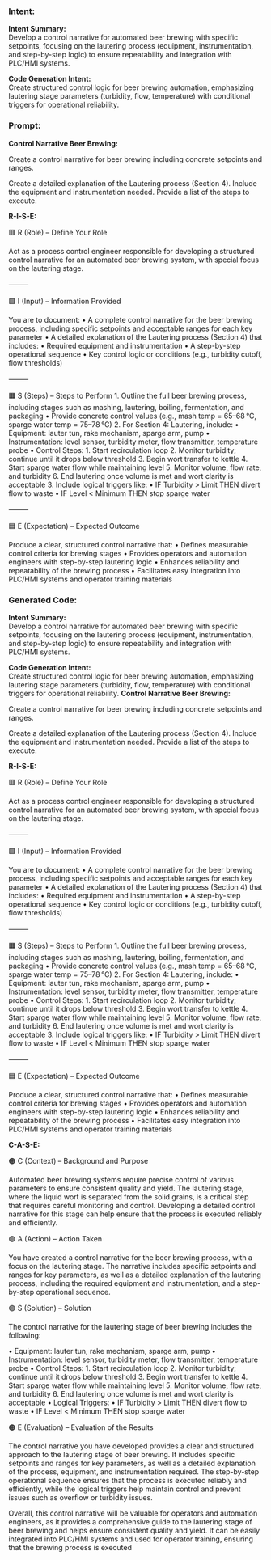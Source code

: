 ### Intent:
**Intent Summary:**  
Develop a control narrative for automated beer brewing with specific setpoints, focusing on the lautering process (equipment, instrumentation, and step-by-step logic) to ensure repeatability and integration with PLC/HMI systems.  

**Code Generation Intent:**  
Create structured control logic for beer brewing automation, emphasizing lautering stage parameters (turbidity, flow, temperature) with conditional triggers for operational reliability.

### Prompt:
**Control Narrative Beer Brewing:**

Create a control narrative for beer brewing including concrete setpoints and ranges.

Create a detailed explanation of the Lautering process (Section 4). Include the equipment and instrumentation needed. Provide a list of the steps to execute.

**R-I-S-E:**

🟥 R (Role) – Define Your Role

Act as a process control engineer responsible for developing a structured control narrative for an automated beer brewing system, with special focus on the lautering stage.

⸻

🟩 I (Input) – Information Provided

You are to document:
	•	A complete control narrative for the beer brewing process, including specific setpoints and acceptable ranges for each key parameter
	•	A detailed explanation of the Lautering process (Section 4) that includes:
	•	Required equipment and instrumentation
	•	A step-by-step operational sequence
	•	Key control logic or conditions (e.g., turbidity cutoff, flow thresholds)

⸻

🟧 S (Steps) – Steps to Perform
	1.	Outline the full beer brewing process, including stages such as mashing, lautering, boiling, fermentation, and packaging
	•	Provide concrete control values (e.g., mash temp = 65–68 °C, sparge water temp = 75–78 °C)
	2.	For Section 4: Lautering, include:
	•	Equipment: lauter tun, rake mechanism, sparge arm, pump
	•	Instrumentation: level sensor, turbidity meter, flow transmitter, temperature probe
	•	Control Steps:
	1.	Start recirculation loop
	2.	Monitor turbidity; continue until it drops below threshold
	3.	Begin wort transfer to kettle
	4.	Start sparge water flow while maintaining level
	5.	Monitor volume, flow rate, and turbidity
	6.	End lautering once volume is met and wort clarity is acceptable
	3.	Include logical triggers like:
	•	IF Turbidity > Limit THEN divert flow to waste
	•	IF Level < Minimum THEN stop sparge water

⸻

🟦 E (Expectation) – Expected Outcome

Produce a clear, structured control narrative that:
	•	Defines measurable control criteria for brewing stages
	•	Provides operators and automation engineers with step-by-step lautering logic
	•	Enhances reliability and repeatability of the brewing process
	•	Facilitates easy integration into PLC/HMI systems and operator training materials

### Generated Code:
**Intent Summary:**  
Develop a control narrative for automated beer brewing with specific setpoints, focusing on the lautering process (equipment, instrumentation, and step-by-step logic) to ensure repeatability and integration with PLC/HMI systems.  

**Code Generation Intent:**  
Create structured control logic for beer brewing automation, emphasizing lautering stage parameters (turbidity, flow, temperature) with conditional triggers for operational reliability.
**Control Narrative Beer Brewing:**

Create a control narrative for beer brewing including concrete setpoints and ranges.

Create a detailed explanation of the Lautering process (Section 4). Include the equipment and instrumentation needed. Provide a list of the steps to execute.

**R-I-S-E:**

🟥 R (Role) – Define Your Role

Act as a process control engineer responsible for developing a structured control narrative for an automated beer brewing system, with special focus on the lautering stage.

⸻

🟩 I (Input) – Information Provided

You are to document:
	•	A complete control narrative for the beer brewing process, including specific setpoints and acceptable ranges for each key parameter
	•	A detailed explanation of the Lautering process (Section 4) that includes:
	•	Required equipment and instrumentation
	•	A step-by-step operational sequence
	•	Key control logic or conditions (e.g., turbidity cutoff, flow thresholds)

⸻

🟧 S (Steps) – Steps to Perform
	1.	Outline the full beer brewing process, including stages such as mashing, lautering, boiling, fermentation, and packaging
	•	Provide concrete control values (e.g., mash temp = 65–68 °C, sparge water temp = 75–78 °C)
	2.	For Section 4: Lautering, include:
	•	Equipment: lauter tun, rake mechanism, sparge arm, pump
	•	Instrumentation: level sensor, turbidity meter, flow transmitter, temperature probe
	•	Control Steps:
	1.	Start recirculation loop
	2.	Monitor turbidity; continue until it drops below threshold
	3.	Begin wort transfer to kettle
	4.	Start sparge water flow while maintaining level
	5.	Monitor volume, flow rate, and turbidity
	6.	End lautering once volume is met and wort clarity is acceptable
	3.	Include logical triggers like:
	•	IF Turbidity > Limit THEN divert flow to waste
	•	IF Level < Minimum THEN stop sparge water

⸻

🟦 E (Expectation) – Expected Outcome

Produce a clear, structured control narrative that:
	•	Defines measurable control criteria for brewing stages
	•	Provides operators and automation engineers with step-by-step lautering logic
	•	Enhances reliability and repeatability of the brewing process
	•	Facilitates easy integration into PLC/HMI systems and operator training materials

**C-A-S-E:**

🟠 C (Context) – Background and Purpose

Automated beer brewing systems require precise control of various parameters to ensure consistent quality and yield. The lautering stage, where the liquid wort is separated from the solid grains, is a critical step that requires careful monitoring and control. Developing a detailed control narrative for this stage can help ensure that the process is executed reliably and efficiently.

🟢 A (Action) – Action Taken

You have created a control narrative for the beer brewing process, with a focus on the lautering stage. The narrative includes specific setpoints and ranges for key parameters, as well as a detailed explanation of the lautering process, including the required equipment and instrumentation, and a step-by-step operational sequence.

🟣 S (Solution) – Solution

The control narrative for the lautering stage of beer brewing includes the following:

•	Equipment: lauter tun, rake mechanism, sparge arm, pump
•	Instrumentation: level sensor, turbidity meter, flow transmitter, temperature probe
•	Control Steps:
	1.	Start recirculation loop
	2.	Monitor turbidity; continue until it drops below threshold
	3.	Begin wort transfer to kettle
	4.	Start sparge water flow while maintaining level
	5.	Monitor volume, flow rate, and turbidity
	6.	End lautering once volume is met and wort clarity is acceptable
•	Logical Triggers:
	•	IF Turbidity > Limit THEN divert flow to waste
	•	IF Level < Minimum THEN stop sparge water

🟠 E (Evaluation) – Evaluation of the Results

The control narrative you have developed provides a clear and structured approach to the lautering stage of beer brewing. It includes specific setpoints and ranges for key parameters, as well as a detailed explanation of the process, equipment, and instrumentation required. The step-by-step operational sequence ensures that the process is executed reliably and efficiently, while the logical triggers help maintain control and prevent issues such as overflow or turbidity issues.

Overall, this control narrative will be valuable for operators and automation engineers, as it provides a comprehensive guide to the lautering stage of beer brewing and helps ensure consistent quality and yield. It can be easily integrated into PLC/HMI systems and used for operator training, ensuring that the brewing process is executed
